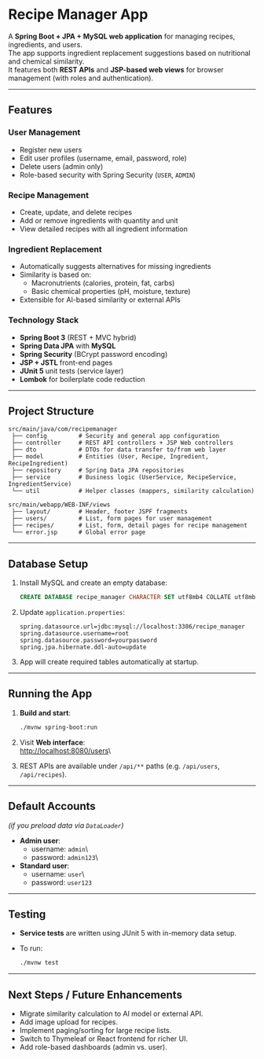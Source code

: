 # Recipe Manager App

A **Spring Boot + JPA + MySQL web application** for managing recipes,
ingredients, and users.\
The app supports ingredient replacement suggestions based on nutritional
and chemical similarity.\
It features both **REST APIs** and **JSP-based web views** for browser
management (with roles and authentication).

------------------------------------------------------------------------

## Features

### User Management

-   Register new users
-   Edit user profiles (username, email, password, role)
-   Delete users (admin only)
-   Role-based security with Spring Security (`USER`, `ADMIN`)

### Recipe Management

-   Create, update, and delete recipes
-   Add or remove ingredients with quantity and unit
-   View detailed recipes with all ingredient information

### Ingredient Replacement

-   Automatically suggests alternatives for missing ingredients
-   Similarity is based on:
    -   Macronutrients (calories, protein, fat, carbs)
    -   Basic chemical properties (pH, moisture, texture)
-   Extensible for AI-based similarity or external APIs

### Technology Stack

-   **Spring Boot 3** (REST + MVC hybrid)
-   **Spring Data JPA** with **MySQL**
-   **Spring Security** (BCrypt password encoding)
-   **JSP + JSTL** front-end pages
-   **JUnit 5** unit tests (service layer)
-   **Lombok** for boilerplate code reduction

------------------------------------------------------------------------

## Project Structure

    src/main/java/com/recipemanager
     ├── config         # Security and general app configuration
     ├── controller     # REST API controllers + JSP Web controllers
     ├── dto            # DTOs for data transfer to/from web layer
     ├── model          # Entities (User, Recipe, Ingredient, RecipeIngredient)
     ├── repository     # Spring Data JPA repositories
     ├── service        # Business logic (UserService, RecipeService, IngredientService)
     └── util           # Helper classes (mappers, similarity calculation)

    src/main/webapp/WEB-INF/views
     ├── layout/        # Header, footer JSPF fragments
     ├── users/         # List, form pages for user management
     ├── recipes/       # List, form, detail pages for recipe management
     └── error.jsp      # Global error page

------------------------------------------------------------------------

## Database Setup

1.  Install MySQL and create an empty database:

    ``` sql
    CREATE DATABASE recipe_manager CHARACTER SET utf8mb4 COLLATE utf8mb4_unicode_ci;
    ```

2.  Update `application.properties`:

    ``` properties
    spring.datasource.url=jdbc:mysql://localhost:3306/recipe_manager
    spring.datasource.username=root
    spring.datasource.password=yourpassword
    spring.jpa.hibernate.ddl-auto=update
    ```

3.  App will create required tables automatically at startup.

------------------------------------------------------------------------

## Running the App

1.  **Build and start**:

    ``` bash
    ./mvnw spring-boot:run
    ```

2.  Visit **Web interface**:\
    <http://localhost:8080/users>\

3.  REST APIs are available under `/api/**` paths (e.g. `/api/users`,
    `/api/recipes`).

------------------------------------------------------------------------

## Default Accounts

*(if you preload data via `DataLoader`)*

-   **Admin user**:
    -   username: `admin`\
    -   password: `admin123`\
-   **Standard user**:
    -   username: `user`\
    -   password: `user123`

------------------------------------------------------------------------

## Testing

-   **Service tests** are written using JUnit 5 with in-memory data
    setup.

-   To run:

    ``` bash
    ./mvnw test
    ```

------------------------------------------------------------------------

## Next Steps / Future Enhancements

-   Migrate similarity calculation to AI model or external API.
-   Add image upload for recipes.
-   Implement paging/sorting for large recipe lists.
-   Switch to Thymeleaf or React frontend for richer UI.
-   Add role-based dashboards (admin vs. user).
